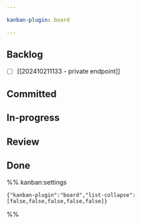 ```yaml
---

kanban-plugin: board

---
```


## Backlog

- [ ] [[202410211133 - private endpoint]]


## Committed



## In-progress



## Review



## Done





%% kanban:settings
```
{"kanban-plugin":"board","list-collapse":[false,false,false,false,false]}
```
%%